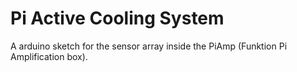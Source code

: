 # Pi Active Cooling System

A arduino sketch for the sensor array inside the PiAmp (Funktion Pi Amplification box).
